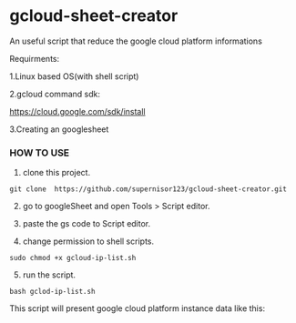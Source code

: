 # gcloud-sheet-creator
An useful script that reduce the google cloud platform informations 


Requirments:

1.Linux based OS(with shell script)

2.gcloud command sdk:

https://cloud.google.com/sdk/install

3.Creating an googlesheet

### HOW TO USE
1. clone this project.

```git clone  https://github.com/supernisor123/gcloud-sheet-creator.git```

2. go to googleSheet and open Tools > Script editor. 


3. paste the gs code to Script editor.


4. change permission to shell scripts.

```sudo chmod +x gcloud-ip-list.sh```

5. run the script.  

```bash gclod-ip-list.sh```

This script will present google cloud platform instance data like this:



